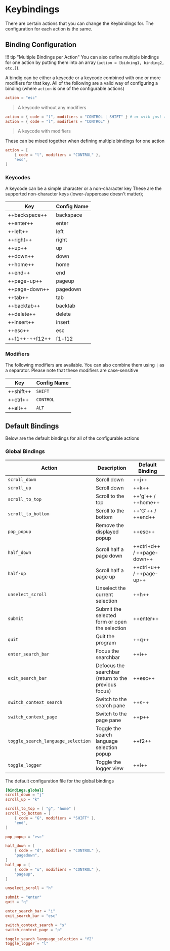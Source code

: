 # Keybindings

There are certain actions that you can change the Keybindings for. The configuration for each action is the same.

## Binding Configuration

!!! tip "Multiple Bindings per Action"
    You can also define multiple bindings for one action by putting them into an array (`action = [bidning1, binding2, etc.]`).

A bindig can be either a keycode or a keycode combined with one or more modifiers for that key. All
of the following are a valid way of configuring a binding (where `action` is one of the configurable
actions)

```toml
action = "esc"
```
> A keycode without any modifiers

```toml
action = { code = "l", modifiers = "CONTROL | SHIFT" } # or with just a single modifier
action = { code = "l", modifiers = "CONTROL" }
```
> A keycode with modifiers

These can be mixed together when defining multiple bindings for one action

```toml
action = [
    { code = "l", modifiers = "CONTROL" },
    "esc",
]
```

### Keycodes

A keycode can be a simple character or a non-character key
These are the supported non-character keys (lower-/uppercase doesn't matter);

| Key            | Config Name |
|----------------|-------------|
| ++backspace++  | backspace   |
| ++enter++      | enter       |
| ++left++       | left        |
| ++right++      | right       |
| ++up++         | up          |
| ++down++       | down        |
| ++home++       | home        |
| ++end++        | end         |
| ++page-up++    | pageup      |
| ++page-down++  | pagedown    |
| ++tab++        | tab         |
| ++backtab++    | backtab     |
| ++delete++     | delete      |
| ++insert++     | insert      |
| ++esc++        | esc         |
| ++f1++-++f12++ | f1-f12      |

### Modifiers

The following modifiers are available. You can also combine them using `|` as a separator. Please
note that these modifiers are case-sensitive

| Key            | Config Name |
|----------------|-------------|
| ++shift++      | `SHIFT`     |
| ++ctrl++       | `CONTROL`   |
| ++alt++        | `ALT`       |

## Default Bindings

Below are the default bindings for all of the configurable actions

### Global Bindings

| Action                             | Description                                          | Default Binding            |
|------------------------------------|------------------------------------------------------|----------------------------|
| `scroll_down`                      | Scroll down                                          | ++j++                      |
| `scroll_up`                        | Scroll down                                          | ++k++                      |
| `scroll_to_top`                    | Scroll to the top                                    | ++'g'++ / ++home++         |
| `scroll_to_bottom`                 | Scroll to the bottom                                 | ++'G'++ / ++end++          |
| `pop_popup`                        | Remove the displayed popup                           | ++esc++                    |
| `half_down`                        | Scroll half a page down                              | ++ctrl+d++ / ++page-down++ |
| `half-up`                          | Scroll half a page up                                | ++ctrl+u++ / ++page-up++   |
| `unselect_scroll`                  | Unselect the current selection                       | ++h++                      |
| `submit`                           | Submit the selected form or open the selection       | ++enter++                  |
| `quit`                             | Quit the program                                     | ++q++                      |
| `enter_search_bar`                 | Focus the searchbar                                  | ++i++                      |
| `exit_search_bar`                  | Defocus the searchbar (return to the previous focus) | ++esc++                    |
| `switch_context_search`            | Switch to the search pane                            | ++s++                      |
| `switch_context_page`              | Switch to the page pane                              | ++p++                      |
| `toggle_search_language_selection` | Toggle the search language selection popup           | ++f2++                     |
| `toggle_logger`                    | Toggle the logger view                               | ++l++                      |

The default configuration file for the global bindings

```toml
[bindings.global]
scroll_down = "j"
scroll_up = "k"

scroll_to_top = [ "g", "home" ]
scroll_to_bottom = [
    { code = "G", modifiers = "SHIFT" }, 
    "end",
]

pop_popup = "esc"

half_down = [
    { code = "d", modifiers = "CONTROL" },
    "pagedown",
]
half_up = [
    { code = "u", modifiers = "CONTROL" },
    "pageup",
]

unselect_scroll = "h"

submit = "enter"
quit = "q"

enter_search_bar = "i"
exit_search_bar = "esc"

switch_context_search = "s"
switch_context_page = "p"

toggle_search_language_selection = "f2"
toggle_logger = "l"
```
